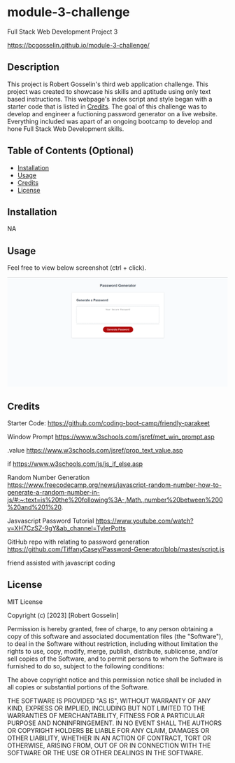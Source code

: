 # module-3-challenge
Full Stack Web Development Project 3

https://bcgosselin.github.io/module-3-challenge/

## Description

This project is Robert Gosselin's third web application challenge. This project was created to showcase his skills and aptitude using only text based instructions. This webpage's index script and style began with a starter code that is listed in [Credits](#credits). The goal of this challenge was to develop and engineer a fuctioning password generator on a live website. Everything included was apart of an ongoing bootcamp to develop and hone Full Stack Web Development skills.

## Table of Contents (Optional)

- [Installation](#installation)
- [Usage](#usage)
- [Credits](#credits)
- [License](#license)

## Installation

NA

## Usage

Feel free to view below screenshot (ctrl + click).

![alt text](assets/images/screenshot.png)

## Credits

Starter Code:
    https://github.com/coding-boot-camp/friendly-parakeet

Window Prompt
    https://www.w3schools.com/jsref/met_win_prompt.asp

.value
    https://www.w3schools.com/jsref/prop_text_value.asp

if
    https://www.w3schools.com/js/js_if_else.asp

Random Number Generation
    https://www.freecodecamp.org/news/javascript-random-number-how-to-generate-a-random-number-in-js/#:~:text=is%20the%20following%3A-,Math.,number%20between%200%20and%201%20.

Jasvascript Password Tutorial
    https://www.youtube.com/watch?v=XH7CzSZ-9gY&ab_channel=TylerPotts

GitHub repo with relating to password generation
    https://github.com/TiffanyCasey/Password-Generator/blob/master/script.js

friend assisted with javascript coding




## License

MIT License

Copyright (c) [2023] [Robert Gosselin]

Permission is hereby granted, free of charge, to any person obtaining a copy
of this software and associated documentation files (the "Software"), to deal
in the Software without restriction, including without limitation the rights
to use, copy, modify, merge, publish, distribute, sublicense, and/or sell
copies of the Software, and to permit persons to whom the Software is
furnished to do so, subject to the following conditions:

The above copyright notice and this permission notice shall be included in all
copies or substantial portions of the Software.

THE SOFTWARE IS PROVIDED "AS IS", WITHOUT WARRANTY OF ANY KIND, EXPRESS OR
IMPLIED, INCLUDING BUT NOT LIMITED TO THE WARRANTIES OF MERCHANTABILITY,
FITNESS FOR A PARTICULAR PURPOSE AND NONINFRINGEMENT. IN NO EVENT SHALL THE
AUTHORS OR COPYRIGHT HOLDERS BE LIABLE FOR ANY CLAIM, DAMAGES OR OTHER
LIABILITY, WHETHER IN AN ACTION OF CONTRACT, TORT OR OTHERWISE, ARISING FROM,
OUT OF OR IN CONNECTION WITH THE SOFTWARE OR THE USE OR OTHER DEALINGS IN THE
SOFTWARE.
